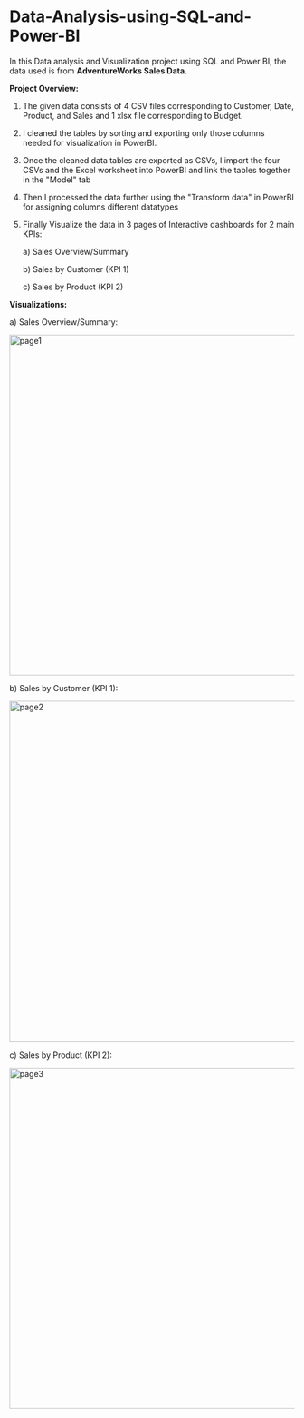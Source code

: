 # Data-Analysis-using-SQL-and-Power-BI

In this Data analysis and Visualization project using SQL and Power BI, the data used is from **AdventureWorks Sales Data**.

**Project Overview:**
1. The given data consists of 4 CSV files corresponding to Customer, Date, Product, and Sales and 1 xlsx file corresponding to Budget.
2. I cleaned the tables by sorting and exporting only those columns needed for visualization in PowerBI.
3. Once the cleaned data tables are exported as CSVs, I import the four CSVs and the Excel worksheet into PowerBI and link the tables together in the "Model" tab
4. Then I processed the data further using the "Transform data" in PowerBI for assigning columns different datatypes
5. Finally Visualize the data in 3 pages of Interactive dashboards for 2 main KPIs:
   
    a) Sales Overview/Summary
   
    b) Sales by Customer (KPI 1)
   
    c) Sales by Product  (KPI 2)

**Visualizations:**

a) Sales Overview/Summary:

<img width="601" alt="page1" src="https://github.com/user-attachments/assets/8e540564-abf5-45d5-8105-a690e6252375">


b) Sales by Customer (KPI 1):

<img width="602" alt="page2" src="https://github.com/user-attachments/assets/c458b537-fa9c-408f-8c0e-7cfc07aa1cf7">


c) Sales by Product  (KPI 2):

<img width="601" alt="page3" src="https://github.com/user-attachments/assets/d054ed76-f11c-411e-84f2-288bfc1d9162">
